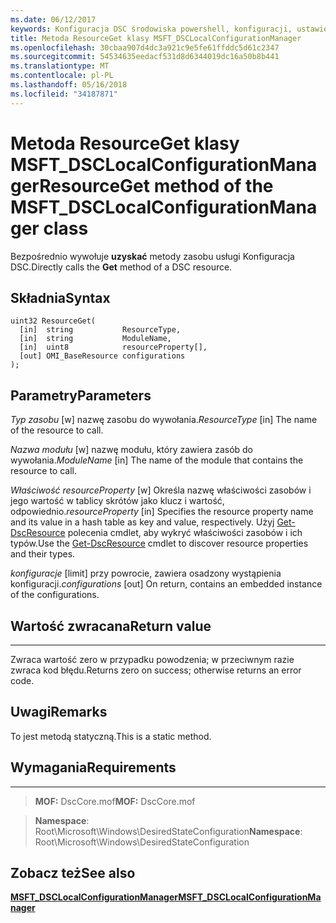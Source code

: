 ```yaml
---
ms.date: 06/12/2017
keywords: Konfiguracja DSC środowiska powershell, konfiguracji, ustawienia
title: Metoda ResourceGet klasy MSFT_DSCLocalConfigurationManager
ms.openlocfilehash: 30cbaa907d4dc3a921c9e5fe61ffddc5d61c2347
ms.sourcegitcommit: 54534635eedacf531d8d6344019dc16a50b8b441
ms.translationtype: MT
ms.contentlocale: pl-PL
ms.lasthandoff: 05/16/2018
ms.locfileid: "34187871"
---
```

# <a name="resourceget-method-of-the-msftdsclocalconfigurationmanager-class"></a><span data-ttu-id="8bf94-103">Metoda ResourceGet klasy MSFT_DSCLocalConfigurationManager</span><span class="sxs-lookup"><span data-stu-id="8bf94-103">ResourceGet method of the MSFT_DSCLocalConfigurationManager class</span></span>

<span data-ttu-id="8bf94-104">Bezpośrednio wywołuje **uzyskać** metody zasobu usługi Konfiguracja DSC.</span><span class="sxs-lookup"><span data-stu-id="8bf94-104">Directly calls the **Get** method of a DSC resource.</span></span>

<a name="syntax"></a><span data-ttu-id="8bf94-105">Składnia</span><span class="sxs-lookup"><span data-stu-id="8bf94-105">Syntax</span></span>
------

```mof
uint32 ResourceGet(
  [in]  string           ResourceType,
  [in]  string           ModuleName,
  [in]  uint8            resourceProperty[],
  [out] OMI_BaseResource configurations
);
```

<a name="parameters"></a><span data-ttu-id="8bf94-106">Parametry</span><span class="sxs-lookup"><span data-stu-id="8bf94-106">Parameters</span></span>
----------

<span data-ttu-id="8bf94-107">*Typ zasobu* \[w\] nazwę zasobu do wywołania.</span><span class="sxs-lookup"><span data-stu-id="8bf94-107">*ResourceType* \[in\] The name of the resource to call.</span></span>

<span data-ttu-id="8bf94-108">*Nazwa modułu* \[w\] nazwę modułu, który zawiera zasób do wywołania.</span><span class="sxs-lookup"><span data-stu-id="8bf94-108">*ModuleName* \[in\] The name of the module that contains the resource to call.</span></span>

<span data-ttu-id="8bf94-109">*Właściwość resourceProperty* \[w\] Określa nazwę właściwości zasobów i jego wartość w tablicy skrótów jako klucz i wartość, odpowiednio.</span><span class="sxs-lookup"><span data-stu-id="8bf94-109">*resourceProperty* \[in\] Specifies the resource property name and its value in a hash table as key and value, respectively.</span></span> <span data-ttu-id="8bf94-110">Użyj [Get-DscResource](https://technet.microsoft.com/library/dn521625.aspx) polecenia cmdlet, aby wykryć właściwości zasobów i ich typów.</span><span class="sxs-lookup"><span data-stu-id="8bf94-110">Use the [Get-DscResource](https://technet.microsoft.com/library/dn521625.aspx) cmdlet to discover resource properties and their types.</span></span>

<span data-ttu-id="8bf94-111">*konfiguracje* \[limit\] przy powrocie, zawiera osadzony wystąpienia konfiguracji.</span><span class="sxs-lookup"><span data-stu-id="8bf94-111">*configurations* \[out\] On return, contains an embedded instance of the configurations.</span></span>

## <a name="return-value"></a><span data-ttu-id="8bf94-112">Wartość zwracana</span><span class="sxs-lookup"><span data-stu-id="8bf94-112">Return value</span></span>
------------

<span data-ttu-id="8bf94-113">Zwraca wartość zero w przypadku powodzenia; w przeciwnym razie zwraca kod błędu.</span><span class="sxs-lookup"><span data-stu-id="8bf94-113">Returns zero on success; otherwise returns an error code.</span></span>

## <a name="remarks"></a><span data-ttu-id="8bf94-114">Uwagi</span><span class="sxs-lookup"><span data-stu-id="8bf94-114">Remarks</span></span>

<span data-ttu-id="8bf94-115">To jest metodą statyczną.</span><span class="sxs-lookup"><span data-stu-id="8bf94-115">This is a static method.</span></span>

## <a name="requirements"></a><span data-ttu-id="8bf94-116">Wymagania</span><span class="sxs-lookup"><span data-stu-id="8bf94-116">Requirements</span></span>
------------
><span data-ttu-id="8bf94-117">**MOF:** DscCore.mof</span><span class="sxs-lookup"><span data-stu-id="8bf94-117">**MOF:** DscCore.mof</span></span>

><span data-ttu-id="8bf94-118">**Namespace**: Root\Microsoft\Windows\DesiredStateConfiguration</span><span class="sxs-lookup"><span data-stu-id="8bf94-118">**Namespace**: Root\Microsoft\Windows\DesiredStateConfiguration</span></span>


## <a name="see-also"></a><span data-ttu-id="8bf94-119">Zobacz też</span><span class="sxs-lookup"><span data-stu-id="8bf94-119">See also</span></span>


[<span data-ttu-id="8bf94-120">**MSFT_DSCLocalConfigurationManager**</span><span class="sxs-lookup"><span data-stu-id="8bf94-120">**MSFT_DSCLocalConfigurationManager**</span></span>](msft-dsclocalconfigurationmanager.md)